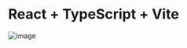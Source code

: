 # React + TypeScript + Vite
![image](https://github.com/Dzumanet/my-cv/assets/137023861/a857bb14-040a-4ae0-9023-e4fddddf0ddd)

